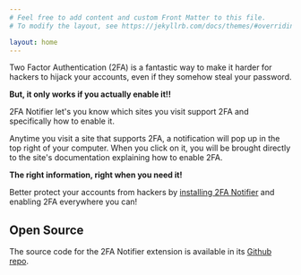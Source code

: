 ```yaml
---
# Feel free to add content and custom Front Matter to this file.
# To modify the layout, see https://jekyllrb.com/docs/themes/#overriding-theme-defaults

layout: home
---
```


Two Factor Authentication (2FA) is a fantastic way to 
make it harder for hackers to hijack your accounts, even 
if they somehow steal your password.

**But, it only works if you actually enable it!!**

2FA Notifier let's you know which sites you visit
support 2FA and specifically how to enable it.

Anytime you visit a site that supports 2FA, a notification 
will pop up in the top right of your computer. When you click 
on it, you will be brought directly to the site's documentation
explaining how to enable 2FA.

**The right information, right when you need it!**

Better protect your accounts from hackers by 
[installing 2FA Notifier][install]
and enabling 2FA everywhere you can!

## Open Source
The source code for the 2FA Notifier extension
is available in its [Github repo](https://github.com/conorgil/2fa-notifier).

[install]: https://chrome.google.com/webstore/detail/lggnfpepjfjffimehbjeofegcbmhogoj/publish-accepted?authUser=0&hl=en-US